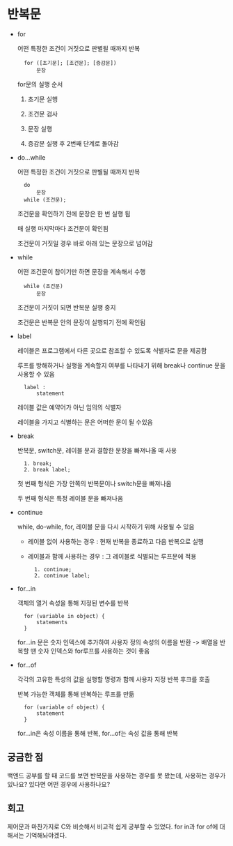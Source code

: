 # 반복문

- for
    
    어떤 특정한 조건이 거짓으로 판별될 때까지 반복

        for ([초기문]; [조건문]; [증감문])
            문장
    for문의 실행 순서
    
    1. 초기문 실행

    2. 조건문 검사

    3. 문장 실행

    4. 증감문 실행 후 2번째 단계로 돌아감

- do...while

    어떤 특정한 조건이 거짓으로 판별될 때까지 반복

        do
            문장
        while (조건문);
    
    조건문을 확인하기 전에 문장은 한 번 실행 됨

    매 실행 마지막마다 조건문이 확인됨

    조건문이 거짓일 경우 바로 아래 있는 문장으로 넘어감

- while

    어떤 조건문이 참이기만 하면 문장을 계속해서 수행

        while (조건문)
            문장

    조건문이 거짓이 되면 반복문 실행 중지

    조건문은 반복문 안의 문장이 실행되기 전에 확인됨

- label

    레이블은 프로그램에서 다른 곳으로 참조할 수 있도록 식별자로 문을 제공함

    루프를 방해하거나 실행을 계속할지 여부를 나타내기 위해 break나 continue 문을 사용할 수 있음

        label :
            statement
    
    레이블 값은 예약어가 아닌 임의의 식별자
    
    레이블을 가지고 식별하는 문은 어떠한 문이 될 수있음

- break

    반복문, switch문, 레이블 문과 결합한 문장을 빠져나올  때 사용

        1. break;
        2. break label;

    첫 번째 형식은 가장 안쪽의 반복문이나 switch문을 빠져나옴

    두 번째 형식은 특정 레이블 문을 빠져나옴

- continue

    while, do-while, for, 레이블 문을 다시 시작하기 위해 사용될 수 있음
    - 레이블 없이 사용하는 경우 : 현재 반복을 종료하고 다음 반복으로 실행

    - 레이블과 함께 사용하는 경우 : 그 레이블로 식별되는 루프문에 적용

            1. continue;
            2. continue label;

- for...in

    객체의 열거 속성을 통해 지정된 변수를 반복

        for (variable in object) {
            statements
        }

    for...in 문은 숫자 인덱스에 추가하여 사용자 정의 속성의 이름을 반환 -> 배열을 반복할 땐 숫자 인덱스와 for루프를 사용하는 것이 좋음

- for...of

    각각의 고유한 특성의 값을 실행할 명령과 함께 사용자 지정 반복 후크를 호출

    반복 가능한 객체를 통해 반복하는 루프를 만듦

        for (variable of object) {
            statement
        }
    
    for...in은 속성 이름을 통해 반복, for...of는 속성 값을 통해 반복
    
## 궁금한 점

백엔드 공부를 할 때 코드를 보면 반복문을 사용하는 경우를 못 봤는데, 사용하는 경우가 있나요? 있다면 어떤 경우에 사용하나요?

## 회고

제어문과 마찬가지로 C와 비슷해서 비교적 쉽게 공부할 수 있었다. for in과 for of에 대해서는 기억해놔야겠다.
